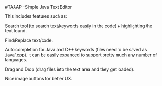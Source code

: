#TAAAP -Simple Java Text Editor

This includes features such as:

Search tool (to search text/keywords easily in the code) + highlighting the text found.

Find/Replace text/code.

Auto completion for Java and C++ keywords (files need to be saved as .java/.cpp). It can be easily expanded to support pretty much any number of languages.

Drag and Drop (drag files into the text area and they get loaded).

Nice image buttons for better UX.
